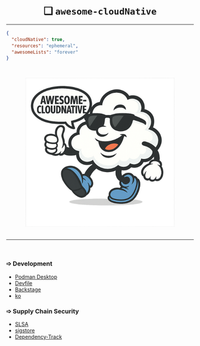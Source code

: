 <h1 align="center">❑ <code>awesome-cloudNative</code></h1>

---

```json
{
  "cloudNative": true,
  "resources": "ephemeral",
  "awesomeLists": "forever"
}
```

<br>

<p align="center"> <img src="assets/logoSunny.png" alt="Awesome Cloud Mascot" width="400"/><br><br> </p>

---

<br>

### ➩ Development 

- [Podman Desktop](https://github.com/podman-desktop/podman-desktop.git)
- [Devfile](https://github.com/devfile/api.git)
- [Backstage](https://github.com/backstage/backstage.git)
- [ko](https://github.com/ko-build/ko.git)


### ➩ Supply Chain Security

- [SLSA](https://github.com/slsa-framework/slsa.git)
- [sigstore](https://github.com/sigstore/cosign.git)
- [Dependency-Track](https://github.com/DependencyTrack/dependency-track.git)

